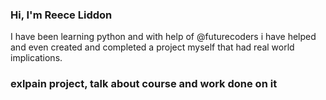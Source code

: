### Hi, I'm Reece Liddon 
I have been learning python and with help of @futurecoders i have helped and even created and completed a project myself that had real world implications.
### exlpain project, talk about course and work done on it 

<!--
**L1dd0n/L1dd0n** is a ✨ _special_ ✨ repository because its `README.md` (this file) appears on your GitHub profile.

Here are some ideas to get you started:

- 🔭 I’m currently working on ...
- 🌱 I’m currently learning ...
- 👯 I’m looking to collaborate on ...
- 🤔 I’m looking for help with ...
- 💬 Ask me about ...
- 📫 How to reach me: ...
- 😄 Pronouns: ...
- ⚡ Fun fact: ...
-->

